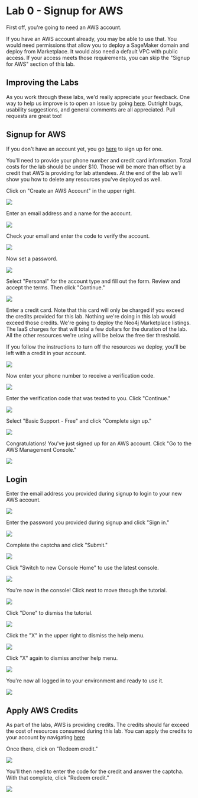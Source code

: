 # Lab 0 - Signup for AWS
First off, you're going to need an AWS account.  

If you have an AWS account already, you may be able to use that.  You would need permissions that allow you to deploy a SageMaker domain and deploy from Marketplace.  It would also need a default VPC with public access.  If your access meets those requirements, you can skip the "Signup for AWS" section of this lab.

## Improving the Labs
As you work through these labs, we'd really appreciate your feedback.  One way to help us improve is to open an issue by going [here](https://github.com/neo4j-partners/hands-on-lab-neo4j-and-sagemaker/issues).  Outright bugs, usability suggestions, and general comments are all appreciated.  Pull requests are great too!

## Signup for AWS
If you don't have an account yet, you go [here](https://aws.amazon.com/) to sign up for one.

You'll need to provide your phone number and credit card information.  Total costs for the lab should be under $10.  Those will be more than offset by a credit that AWS is providing for lab attendees.  At the end of the lab we'll show you how to delete any resources you've deployed as well.

Click on "Create an AWS Account" in the upper right.

![](images/01-signup.png)

Enter an email address and a name for the account.

![](images/02-signup.png)

Check your email and enter the code to verify the account.

![](images/03-verify.png)

Now set a password.

![](images/04-password.png)

Select "Personal" for the account type and fill out the form.  Review and accept the terms.  Then click "Continue."

![](images/05-signup.png)

Enter a credit card.  Note that this card will only be charged if you exceed the credits provided for this lab.  Nothing we're doing in this lab would exceed those credits.  We're going to deploy the Neo4j Marketplace listings.  The IaaS charges for that will total a few dollars for the duration of the lab.  All the other resources we're using will be below the free tier threshold.

If you follow the instructions to turn off the resources we deploy, you'll be left with a credit in your account.

![](images/06-card.png)

Now enter your phone number to receive a verification code.

![](images/07-phone.png)

Enter the verification code that was texted to you.  Click "Continue."

![](images/08-verify.png)

Select "Basic Support - Free" and click "Complete sign up."

![](images/09-support.png)

Congratulations!  You've just signed up for an AWS account.  Click "Go to the AWS Management Console." 

![](images/10-complete.png)

## Login
Enter the email address you provided during signup to login to your new AWS account.

![](images/11-login.png)

Enter the password you provided during signup and click "Sign in."

![](images/12-login.png)

Complete the captcha and click "Submit."

![](images/13-login.png)

Click "Switch to new Console Home" to use the latest console.

![](images/14-console.png)

You're now in the console!  Click next to move through the tutorial.

![](images/15-console.png)

Click "Done" to dismiss the tutorial.

![](images/16-console.png)

Click the "X" in the upper right to dismiss the help menu.

![](images/17-console.png)

Click "X" again to dismiss another help menu.

![](images/18-console.png)

You're now all logged in to your environment and ready to use it.

![](images/19-console.png)

## Apply AWS Credits
As part of the labs, AWS is providing credits.  The credits should far exceed the cost of resources consumed during this lab.  You can apply the credits to your account by navigating [here](https://console.aws.amazon.com/billing/home?#/credits)

Once there, click on "Redeem credit."

![](images/20-credit.png)

You'll then need to enter the code for the credit and answer the captcha.  With that complete, click "Redeem credit."

![](images/21-redeem.png)


